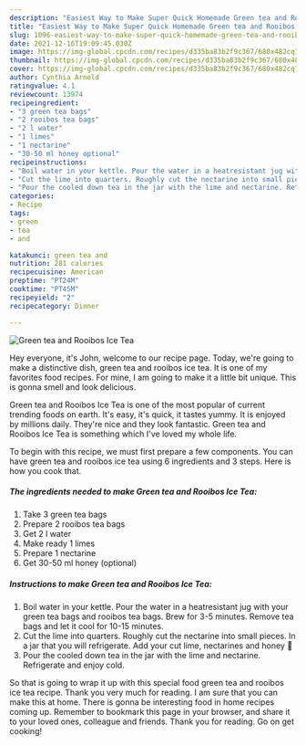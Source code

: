 ```yaml
---
description: "Easiest Way to Make Super Quick Homemade Green tea and Rooibos Ice Tea"
title: "Easiest Way to Make Super Quick Homemade Green tea and Rooibos Ice Tea"
slug: 1096-easiest-way-to-make-super-quick-homemade-green-tea-and-rooibos-ice-tea
date: 2021-12-16T19:09:45.030Z
image: https://img-global.cpcdn.com/recipes/d335ba83b2f9c367/680x482cq70/green-tea-and-rooibos-ice-tea-recipe-main-photo.jpg
thumbnail: https://img-global.cpcdn.com/recipes/d335ba83b2f9c367/680x482cq70/green-tea-and-rooibos-ice-tea-recipe-main-photo.jpg
cover: https://img-global.cpcdn.com/recipes/d335ba83b2f9c367/680x482cq70/green-tea-and-rooibos-ice-tea-recipe-main-photo.jpg
author: Cynthia Arnold
ratingvalue: 4.1
reviewcount: 13974
recipeingredient:
- "3 green tea bags"
- "2 rooibos tea bags"
- "2 l water"
- "1 limes"
- "1 nectarine"
- "30-50 ml honey optional"
recipeinstructions:
- "Boil water in your kettle. Pour the water in a heatresistant jug with your green tea bags and rooibos tea bags. Brew for 3-5 minutes. Remove tea bags and let it cool for 10-15 minutes."
- "Cut the lime into quarters. Roughly cut the nectarine into small pieces. In a jar that you will refrigerate. Add your cut lime, nectarines and honey 🐝"
- "Pour the cooled down tea in the jar with the lime and nectarine. Refrigerate and enjoy cold."
categories:
- Recipe
tags:
- green
- tea
- and

katakunci: green tea and 
nutrition: 281 calories
recipecuisine: American
preptime: "PT24M"
cooktime: "PT45M"
recipeyield: "2"
recipecategory: Dinner

---
```



![Green tea and Rooibos Ice Tea](https://img-global.cpcdn.com/recipes/d335ba83b2f9c367/680x482cq70/green-tea-and-rooibos-ice-tea-recipe-main-photo.jpg)

Hey everyone, it's John, welcome to our recipe page. Today, we're going to make a distinctive dish, green tea and rooibos ice tea. It is one of my favorites food recipes. For mine, I am going to make it a little bit unique. This is gonna smell and look delicious.

Green tea and Rooibos Ice Tea is one of the most popular of current trending foods on earth. It's easy, it's quick, it tastes yummy. It is enjoyed by millions daily. They're nice and they look fantastic. Green tea and Rooibos Ice Tea is something which I've loved my whole life.




To begin with this recipe, we must first prepare a few components. You can have green tea and rooibos ice tea using 6 ingredients and 3 steps. Here is how you cook that.

<!--inarticleads1-->

##### The ingredients needed to make Green tea and Rooibos Ice Tea:

1. Take 3 green tea bags
1. Prepare 2 rooibos tea bags
1. Get 2 l water
1. Make ready 1 limes
1. Prepare 1 nectarine
1. Get 30-50 ml honey (optional)




<!--inarticleads2-->

##### Instructions to make Green tea and Rooibos Ice Tea:

1. Boil water in your kettle. Pour the water in a heatresistant jug with your green tea bags and rooibos tea bags. Brew for 3-5 minutes. Remove tea bags and let it cool for 10-15 minutes.
1. Cut the lime into quarters. Roughly cut the nectarine into small pieces. In a jar that you will refrigerate. Add your cut lime, nectarines and honey 🐝
1. Pour the cooled down tea in the jar with the lime and nectarine. Refrigerate and enjoy cold.




So that is going to wrap it up with this special food green tea and rooibos ice tea recipe. Thank you very much for reading. I am sure that you can make this at home. There is gonna be interesting food in home recipes coming up. Remember to bookmark this page in your browser, and share it to your loved ones, colleague and friends. Thank you for reading. Go on get cooking!
